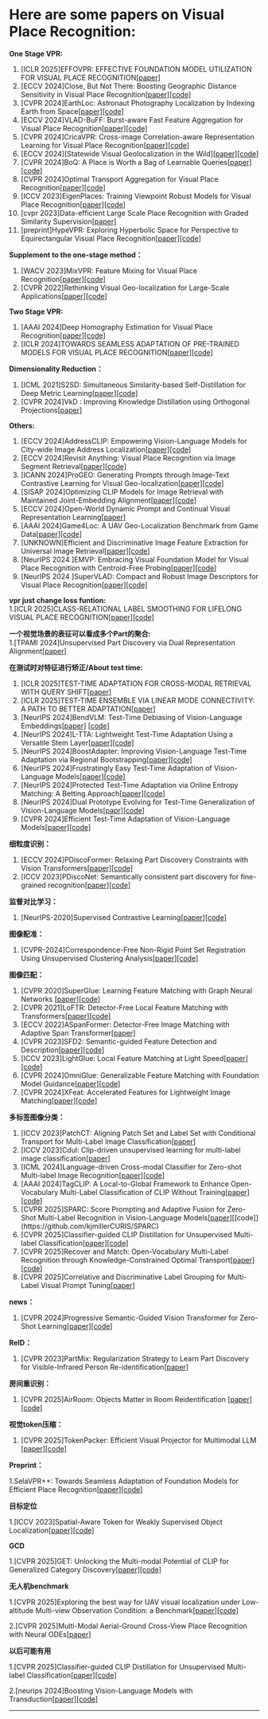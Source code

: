 # Here are some papers on  Visual Place Recognition:

**One Stage VPR:**
1. [ICLR 2025]EFFOVPR: EFFECTIVE FOUNDATION MODEL UTILIZATION FOR VISUAL PLACE RECOGNITION[[paper]](https://openreview.net/forum?id=NSpe8QgsCB)
2. [ECCV 2024]Close, But Not There: Boosting Geographic Distance Sensitivity in Visual Place Recognition[[paper]](https://arxiv.org/pdf/2407.02422)[[code]](https://github.com/serizba/cliquemining)
3. [CVPR 2024]EarthLoc: Astronaut Photography Localization by Indexing Earth from Space[[paper]](https://arxiv.org/pdf/2403.06758)[[code]](https://github.com/gmberton/EarthLoc)
4. [ECCV 2024]VLAD-BuFF: Burst-aware Fast Feature Aggregation for Visual Place Recognition[[paper]](https://arxiv.org/pdf/2409.19293)[[code]](https://github.com/Ahmedest61/VLAD-BuFF/)
5. [CVPR 2024]CricaVPR: Cross-image Correlation-aware Representation Learning for Visual Place Recognition[[paper]](https://arxiv.org/pdf/2402.19231)[[code]](https://github.com/Lu-Feng/CricaVPR)
6. [ECCV 2024][Statewide Visual Geolocalization in the Wild][[paper]](https://arxiv.org/pdf/2409.16763)[[code]](https://github.com/fferflo/statewide-visual-geolocalization)
7. [CVPR 2024]BoQ: A Place is Worth a Bag of Learnable Queries[[paper]](https://arxiv.org/pdf/2405.07364)[[code]](https://github.com/amaralibey/Bag-of-Queries)
8. [CVPR 2024]Optimal Transport Aggregation for Visual Place Recognition[[paper]](https://arxiv.org/pdf/2311.15937)[[code]](https://github.com/serizba/salad)
9. [ICCV 2023]EigenPlaces: Training Viewpoint Robust Models for Visual Place Recognition[[paper]](https://arxiv.org/pdf/2308.10832)[[code]](https://github.com/gmberton/EigenPlaces)
10. [cvpr 2023]Data-efficient Large Scale Place Recognition with Graded Similarity Supervision[[paper]](https://arxiv.org/pdf/2303.11739)
11. [preprint]HypeVPR: Exploring Hyperbolic Space for Perspective to Equirectangular
Visual Place Recognition[[paper]](https://arxiv.org/pdf/2506.04764)[[code]](https://github.com/suhan-woo/HypeVPR)

   
**Supplement to the one-stage method：**
1. [WACV 2023]MixVPR: Feature Mixing for Visual Place Recognition[[paper]](https://arxiv.org/pdf/2303.02190)[[code]](https://github.com/amaralibey/MixVPR)
2. [CVPR 2022]Rethinking Visual Geo-localization for Large-Scale Applications[[paper]](https://arxiv.org/pdf/2204.02287)[[code]](https://github.com/gmberton/CosPlace)
   
   
**Two Stage VPR:**
1. [AAAI 2024]Deep Homography Estimation for Visual Place Recognition[[paper]](https://arxiv.org/pdf/2402.16086)[[code]](https://github.com/Lu-Feng/DHE-VPR)
2. [ICLR 2024]TOWARDS SEAMLESS ADAPTATION OF PRE-TRAINED MODELS FOR VISUAL PLACE RECOGNITION[[paper]](https://arxiv.org/pdf/2402.14505)[[code]](https://github.com/Lu-Feng/SelaVPR)
   
**Dimensionality Reduction：**
1. [ICML 2021]S2SD: Simultaneous Similarity-based Self-Distillation for Deep Metric Learning[[paper]](https://arxiv.org/pdf/2009.08348)[[code]](https://github.com/MLforHealth/S2SD)
2. [CVPR 2024]VkD : Improving Knowledge Distillation using Orthogonal Projections[[paper]](https://openaccess.thecvf.com/content/CVPR2024/papers/Miles_VkD_Improving_Knowledge_Distillation_using_Orthogonal_Projections_CVPR_2024_paper.pdf)
   
**Others:**
1. [ECCV 2024]AddressCLIP: Empowering Vision-Language Models for City-wide Image Address Localization[[paper]](https://arxiv.org/pdf/2407.08156)[[code]](https://github.com/xsx1001/AddressCLIP)
2. [ECCV 2024]Revisit Anything: Visual Place Recognition via Image Segment Retrieval[[paper]](https://arxiv.org/pdf/2409.18049)[[code]](https://github.com/AnyLoc/Revisit-Anything)
3. [ICANN 2024]ProGEO: Generating Prompts through Image-Text Contrastive Learning for Visual Geo-localization[[paper]](https://arxiv.org/pdf/2406.01906)[[code]](https://github.com/Chain-Mao/ProGEO)
4. [SISAP 2024]Optimizing CLIP Models for Image Retrieval with Maintained Joint-Embedding Alignment[[paper]](https://arxiv.org/pdf/2409.01936)[[code]](https://github.com/Visual-Computing/MCIP)
5. [ECCV 2024]Open-World Dynamic Prompt and Continual Visual Representation Learning[[paper]](https://www.arxiv.org/pdf/2409.05312)
6. [AAAI 2024]Game4Loc: A UAV Geo-Localization Benchmark from Game Data[[paper]](https://arxiv.org/pdf/2409.16925)[[code]](https://yux1angji.github.io/game4loc)
7. [UNKNOWN]Efficient and Discriminative Image Feature Extraction for Universal Image Retrieval[[paper]](https://arxiv.org/pdf/2409.13513)[[code]](https://github.com/morrisfl/UniFEx)
8. [NeurIPS 2024 ]EMVP: Embracing Visual Foundation Model for Visual Place Recognition with Centroid-Free Probing[[paper]](https://openreview.net/pdf?id=V6w7keoTqn)[[code]](https://github.com/vincentqqb/EMVP)
9. [NeurIPS 2024 ]SuperVLAD: Compact and Robust Image Descriptors for Visual Place Recognition[[paper]](https://openreview.net/pdf?id=bZpZMdY1sj)[[code]](https://github.com/lu-feng/SuperVLAD)
   
 **vpr just change loss funtion:**  
1.[ICLR 2025]CLASS-RELATIONAL LABEL SMOOTHING FOR LIFELONG VISUAL PLACE RECOGNITION[[paper]](https://openreview.net/pdf?id=ZS1lCBLljq)[[code]](https://github.com/lu-feng/SuperVLAD)

**一个视觉场景的表征可以看成多个Part的聚合:**  
1.[TPAMI 2024]Unsupervised Part Discovery via Dual Representation Alignment[[paper]](https://arxiv.org/pdf/2408.08108)

**在测试时对特征进行矫正/About test time:**  
1. [ICLR 2025]TEST-TIME ADAPTATION FOR CROSS-MODAL RETRIEVAL WITH QUERY SHIFT[[paper]](https://arxiv.org/pdf/2410.15624)
2. [ICLR 2025]TEST-TIME ENSEMBLE VIA LINEAR MODE CONNECTIVITY: A PATH TO BETTER ADAPTATION[[paper]](https://openreview.net/pdfid=4wk2eOKGvh)
3. [NeurIPS 2024]BendVLM: Test-Time Debiasing of Vision-Language Embeddings[[paper]](https://arxiv.org/pdf/2411.04420) [[code]](https://github.com/waltergerych/bend_vlm)
4. [NeurIPS 2024]L-TTA: Lightweight Test-Time Adaptation Using a Versatile Stem Layer[[paper]](https://openreview.net/pdf?id=G7NZljVOol)[[code]](https://github.com/janus103/L_TTA)
5. [NeurIPS 2024]BoostAdapter: Improving Vision-Language Test-Time Adaptation via Regional Bootstrapping[[paper]](https://arxiv.org/pdf/2410.15430v2)[[code]](https://github.com/taolinzhang/BoostAdapter)
6. [NeurIPS 2024]Frustratingly Easy Test-Time Adaptation of Vision-Language Models[[paper]](https://arxiv.org/pdf/2405.18330)[[code]](https://github.com/FarinaMatteo/zero)
7. [NeurIPS 2024]Protected Test-Time Adaptation via Online Entropy Matching: A Betting Approach[[paper]](https://arxiv.org/pdf/2408.07511)[[code]](https://github.com/yarinbar/poem)
8. [NeurIPS 2024]Dual Prototype Evolving for Test-Time Generalization of Vision-Language Models[[papr]](https://arxiv.org/pdf/2410.12790)[[code]](https://github.com/zhangce01/DPE-CLIP)
9. [CVPR 2024]Efficient Test-Time Adaptation of Vision-Language Models[[paper]](https://openaccess.thecvf.com/content/CVPR2024/papers/Karmanov_Efficient_Test-Time_Adaptation_of_Vision-Language_Models_CVPR_2024_paper.pdf)[[code]](https://kdiaaa.github.io/tda/)

**细粒度识别：**
1. [ECCV 2024]PDiscoFormer: Relaxing Part Discovery Constraints with Vision Transformers[[paper]](https://arxiv.org/pdf/2407.04538)[[code]](https://github.com/ananthu-aniraj/pdiscoformer)
2. [ICCV 2023]PDiscoNet: Semantically consistent part discovery for fine-grained recognition[[paper]](https://openaccess.thecvf.com/content/ICCV2023/papers/van_der_Klis_PDiscoNet_Semantically_consistent_part_discovery_for_fine-grained_recognition_ICCV_2023_paper.pdf)[[code]](https://github.com/robertdvdk/part_detection)


**监督对比学习：**
1. [NeurIPS-2020]Supervised Contrastive Learning[[paper]](https://proceedings.neurips.cc/paper_files/paper/2020/file/d89a66c7c80a29b1bdbab0f2a1a94af8-Paper.pdf)[[code]](https://t.ly/supcon)

**图像配准：**
1. [CVPR-2024]Correspondence-Free Non-Rigid Point Set Registration Using
Unsupervised Clustering Analysis[[paper]](https://arxiv.org/pdf/2406.18817)[[code]](https://github.com/zikai1/CVPR24_PointSetReg)

**图像匹配：**
1. [CVPR 2020]SuperGlue: Learning Feature Matching with Graph Neural Networks
[[paper]](https://arxiv.org/pdf/1911.11763v2)[[code]](https://github.com/magicleap/SuperGluePretrainedNetwork)
2. [CVPR 2021]LoFTR: Detector-Free Local Feature Matching with Transformers[[paper]](https://arxiv.org/pdf/2104.00680)[[code]](https://zju3dv.github.io/loftr/)
3. [ECCV 2022]ASpanFormer: Detector-Free Image Matching with Adaptive Span Transformer[[paper]](https://arxiv.org/pdf/2208.14201)
4. [CVPR 2023]SFD2: Semantic-guided Feature Detection and Description[[paper]](https://arxiv.org/pdf/2304.14845)[[code]](https://github.com/feixue94/sfd2)
5. [ICCV 2023]LightGlue: Local Feature Matching at Light Speed[[paper]](https://arxiv.org/pdf/2405.12979)[[code]](https://github.com/cvg/LightGlue)
6. [CVPR 2024]OmniGlue: Generalizable Feature Matching with Foundation Model Guidance[[paper]](https://arxiv.org/pdf/2405.12979)[[code]](https://hwjiang1510.github.io/OmniGlue/)
7. [CVPR 2024]XFeat: Accelerated Features for Lightweight Image Matching[[paper]](https://arxiv.org/pdf/2404.19174)[[code]](https://www.verlab.dcc.ufmg.br/descriptors/xfeat_cvpr24/)

**多标签图像分类：**
1. [ICCV 2023]PatchCT: Aligning Patch Set and Label Set with Conditional Transport
for Multi-Label Image Classification[[paper]](https://openaccess.thecvf.com/content/ICCV2023/papers/Li_PatchCT_Aligning_Patch_Set_and_Label_Set_with_Conditional_Transport_ICCV_2023_paper.pdf)
2. [ICCV 2023]Cdul: Clip-driven unsupervised learning for multi-label image classification[[paper]](https://arxiv.org/pdf/2307.16634)
3. [ICML 2024]Language-driven Cross-modal Classifier for
Zero-shot Multi-label Image Recognition[[paper]](https://openreview.net/pdf?id=sHswzNWUW2)[[code]](https://github.com/yic20/CoMC)
4. [AAAI 2024]TagCLIP: A Local-to-Global Framework to Enhance Open-Vocabulary Multi-Label Classification of CLIP Without Training[[paper]](https://arxiv.org/pdf/2312.12828)[[code]](https://github.com/linyq2117/TagCLIP)
5. [CVPR 2025]SPARC: Score Prompting and Adaptive Fusion for Zero-Shot Multi-Label Recognition in Vision-Language Models[[paper]](https://arxiv.org/pdf/2502.16911?)[[code]](https://github.com/kjmillerCURIS/SPARC)
6. [CVPR 2025]Classifier-guided CLIP Distillation for Unsupervised Multi-label Classification[[paper]](https://arxiv.org/pdf/2503.16873)[[code]](https://github.com/k0u-id/CCD)
7. [CVPR 2025]Recover and Match: Open-Vocabulary Multi-Label Recognition through
Knowledge-Constrained Optimal Transport[[paper]](https://arxiv.org/pdf/2503.15337)[[code]](https://github.com/EricTan7/RAM)
8. [CVPR 2025]Correlative and Discriminative Label Grouping for Multi-Label
Visual Prompt Tuning[[paper]](https://arxiv.org/pdf/2504.09990)

**news：**
1. [CVPR 2024]Progressive Semantic-Guided Vision Transformer for Zero-Shot Learning[[paper]](https://arxiv.org/pdf/2404.07713)[[code]](https://github.com/shiming-chen/ZSLViT)

**ReID：**
1. [CVPR 2023]PartMix: Regularization Strategy to Learn Part Discovery for Visible-Infrared Person Re-identification[[paper]](https://arxiv.org/pdf/2304.01537)


**房间重识别：**
1. [CVPR 2025]AirRoom: Objects Matter in Room Reidentification
[[paper]](https://www.arxiv.org/pdf/2503.01130)[[code]](https://sairlab.org/airroom/)

**视觉token压缩：**
1. [CVPR 2025]TokenPacker: Efficient Visual Projector for Multimodal LLM
[[paper]](https://arxiv.org/abs/2407.02392)[[code]](https://github.com/CircleRadon/TokenPacker)

**Preprint：**

1.SelaVPR++: Towards Seamless Adaptation of Foundation Models for Efficient Place Recognition[[paper]](https://arxiv.org/pdf/2502.16601)[[code]](https://github.com/Lu-Feng/SelaVPR)

**目标定位**

1.[ICCV 2023]Spatial-Aware Token for Weakly Supervised Object Localization[[paper]](https://arxiv.org/pdf/2303.10438)[[code]](https://github.com/wpy1999/SAT)

**GCD**

1.[CVPR 2025]GET: Unlocking the Multi-modal Potential of CLIP for Generalized Category Discovery[[paper]](https://arxiv.org/pdf/2403.09974)[[code]](https://github.com/enguangW/GET)

**无人机benchmark**

1.[CVPR 2025]Exploring the best way for UAV visual localization under Low-altitude
Multi-view Observation Condition: a Benchmark[[paper]](https://arxiv.org/pdf/2503.10692)[[code]](https://github.com/UAV-AVL/Benchmark)

2.[CVPR 2025]Multi-Modal Aerial-Ground Cross-View Place Recognition with Neural ODEs[[paper]](https://openaccess.thecvf.com/content/CVPR2025/papers/Wang_Multi-Modal_Aerial-Ground_Cross-View_Place_Recognition_with_Neural_ODEs_CVPR_2025_paper.pdf)

**以后可能有用**

1.[CVPR 2025]Classifier-guided CLIP Distillation for Unsupervised Multi-label Classification[[paper]](https://arxiv.org/pdf/2503.16873)[[code]](https://github.com/k0u-id/CCD)

2.[neurips 2024]Boosting Vision-Language Models with Transduction[[paper]](https://arxiv.org/pdf/2406.01837)[[code]](https://github.com/MaxZanella/transduction-for-vlms)

   

      

      

---

